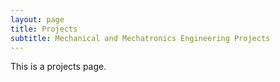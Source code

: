 ```yaml
---
layout: page
title: Projects
subtitle: Mechanical and Mechatronics Engineering Projects
---
```

This is a projects page.